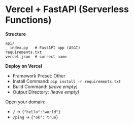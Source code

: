 # Vercel + FastAPI (Serverless Functions)

**Structure**
```
api/
  index.py   # FastAPI app (ASGI)
requirements.txt
vercel.json  # correct name
```

**Deploy on Vercel**
- Framework Preset: Other
- Install Command: `pip install -r requirements.txt`
- Build Command: *(leave empty)*
- Output Directory: *(leave empty)*

Open your domain:
- `/`      -> `{"hello":"world"}`
- `/ping`  -> `{"ok": true}`
